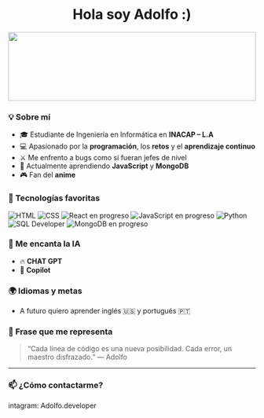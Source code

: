 <h1 align="center">Hola soy Adolfo :)</h1>

<!-- Banner GIF alargado estilo anime -->
<p align="center">
  <img src="https://media1.tenor.com/m/aweJI2EFpnoAAAAd/kira-light-yagami.gif" 
       width="100%" 
       style="height: 140px; object-fit: cover;" />
</p>

### 💡 Sobre mí
- 🎓 Estudiante de Ingeniería en Informática en **INACAP – L.A**
- 💻 Apasionado por la **programación**, los **retos** y el **aprendizaje continuo**
- ⚔️ Me enfrento a bugs como si fueran jefes de nivel
- 🌱 Actualmente aprendiendo **JavaScript** y **MongoDB**
- 🎮 Fan del **anime**

### 🚀 Tecnologías favoritas
![HTML](https://img.shields.io/badge/-HTML5-E34F26?style=flat&logo=html5&logoColor=white)
![CSS](https://img.shields.io/badge/-CSS3-1572B6?style=flat&logo=css3)
![React en progreso](https://img.shields.io/badge/-React-90CAF9?style=flat&logo=react&logoColor=black&label=React%20(en%20progreso))
![JavaScript en progreso](https://img.shields.io/badge/-JavaScript-FFFF00?style=flat&logo=javascript&logoColor=black&label=JavaScript%20(en%20progreso))
![Python](https://img.shields.io/badge/-Python-3776AB?style=flat&logo=python&logoColor=white)
![SQL Developer](https://img.shields.io/badge/-SQL%20Developer-F80000?style=flat&logo=oracle&logoColor=white)
![MongoDB en progreso](https://img.shields.io/badge/-MongoDB-90EE90?style=flat&logo=mongodb&logoColor=white&label=MongoDB%20(en%20progreso))

### 🤖 Me encanta la IA
- 🔥 **CHAT GPT**  
- 🚀 **Copilot**

### 🌍 Idiomas y metas
- A futuro quiero aprender inglés 🇺🇸 y portugués 🇵🇹

### 🌟 Frase que me representa
> “Cada línea de código es una nueva posibilidad. Cada error, un maestro disfrazado.” — Adolfo

---

### 📫 ¿Cómo contactarme?
intagram: Adolfo.developer
